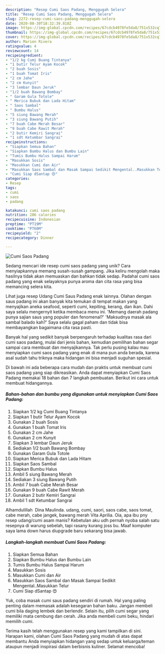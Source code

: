 ```yaml
---
description: "Resep Cumi Saos Padang, Menggugah Selera"
title: "Resep Cumi Saos Padang, Menggugah Selera"
slug: 2272-resep-cumi-saos-padang-menggugah-selera
date: 2020-08-30T18:32:39.818Z
image: https://img-global.cpcdn.com/recipes/67cdcb4978fe5da8/751x532cq70/cumi-saos-padang-foto-resep-utama.jpg
thumbnail: https://img-global.cpcdn.com/recipes/67cdcb4978fe5da8/751x532cq70/cumi-saos-padang-foto-resep-utama.jpg
cover: https://img-global.cpcdn.com/recipes/67cdcb4978fe5da8/751x532cq70/cumi-saos-padang-foto-resep-utama.jpg
author: Marion Rivera
ratingvalue: 4
reviewcount: 14
recipeingredient:
- "1/2 kg Cumi Buang Tintanya"
- "1 butir Telur Ayam Kocok"
- "2 buah Sosis"
- "1 buah Tomat Iris"
- "2 cm Jahe"
- "2 cm Kunyit"
- "3 lembar Daun Jeruk"
- "1/2 buah Bawang Bombay"
- " Garam Gula Totole"
- " Merica Bubuk dan Lada Hitam"
- " Saos Sambal"
- " Bumbu Halus"
- "5 siung Bawang Merah"
- "3 siung Bawang Putih"
- "7 buah Cabe Merah Besar"
- "9 buah Cabe Rawit Merah"
- "2 butir Kemiri Sangrai"
- "1 sdt Ketumbar Sangrai"
recipeinstructions:
- "Siapkan Semua Bahan"
- "Siapkan Bumbu Halus dan Bumbu Lain"
- "Tumis Bumbu Halus Sampai Harum"
- "Masukkan Sosis"
- "Masukkan Cumi dan Air"
- "Masukkan Saos Sambal dan Masak Sampai Sedikit Mengental..Masukkan Telur"
- "Cumi Siap dSantap 😍"
categories:
- Resep
tags:
- cumi
- saos
- padang

katakunci: cumi saos padang 
nutrition: 286 calories
recipecuisine: Indonesian
preptime: "PT19M"
cooktime: "PT60M"
recipeyield: "2"
recipecategory: Dinner

---
```



![Cumi Saos Padang](https://img-global.cpcdn.com/recipes/67cdcb4978fe5da8/751x532cq70/cumi-saos-padang-foto-resep-utama.jpg)

Sedang mencari ide resep cumi saos padang yang unik? Cara menyiapkannya memang susah-susah gampang. Jika keliru mengolah maka hasilnya tidak akan memuaskan dan bahkan tidak sedap. Padahal cumi saos padang yang enak selayaknya punya aroma dan cita rasa yang bisa memancing selera kita.

Lihat juga resep Udang Cumi Saus Padang enak lainnya. Olahan dengan saus padang ini akan banyak kita temukan di tempat makan yang menyajikan aneka seafood, seperti cumi, kepiting, kerang, dan ikan. Dahi saya selalu mengernyit ketika membaca menu ini. &#39;Memang daerah padang punya sajian saus yang populer dan fenomenal?&#39; &#39;Maksudnya masak ala sambal balado kah?&#39; Saya selalu gagal paham dan tidak bisa membayangkan bagaimana cita rasa pasti.

Banyak hal yang sedikit banyak berpengaruh terhadap kualitas rasa dari cumi saos padang, mulai dari jenis bahan, kemudian pemilihan bahan segar sampai cara membuat dan menyajikannya. Tak perlu pusing kalau mau menyiapkan cumi saos padang yang enak di mana pun anda berada, karena asal sudah tahu triknya maka hidangan ini bisa menjadi suguhan spesial.


Di bawah ini ada beberapa cara mudah dan praktis untuk membuat cumi saos padang yang siap dikreasikan. Anda dapat menyiapkan Cumi Saos Padang memakai 18 bahan dan 7 langkah pembuatan. Berikut ini cara untuk membuat hidangannya.

<!--inarticleads1-->

##### Bahan-bahan dan bumbu yang digunakan untuk menyiapkan Cumi Saos Padang:

1. Siapkan 1/2 kg Cumi Buang Tintanya
1. Siapkan 1 butir Telur Ayam Kocok
1. Gunakan 2 buah Sosis
1. Gunakan 1 buah Tomat Iris
1. Gunakan 2 cm Jahe
1. Gunakan 2 cm Kunyit
1. Siapkan 3 lembar Daun Jeruk
1. Sediakan 1/2 buah Bawang Bombay
1. Gunakan  Garam Gula Totole
1. Siapkan  Merica Bubuk dan Lada Hitam
1. Siapkan  Saos Sambal
1. Siapkan  Bumbu Halus
1. Ambil 5 siung Bawang Merah
1. Sediakan 3 siung Bawang Putih
1. Ambil 7 buah Cabe Merah Besar
1. Gunakan 9 buah Cabe Rawit Merah
1. Gunakan 2 butir Kemiri Sangrai
1. Ambil 1 sdt Ketumbar Sangrai


Alhamdulillah ️ Dina Maulinda. udang, cumi, saori, saos cabe, saos tomat, cabe merah, cabe jangek, bawang merah Vita Aprilia. Oia, apa ibu pny resep udang/cumi asam manis? Kebetulan aku udh pernah nyoba salah satu resepnya di warung sebelah, tapi rasany kurang joss bu. Maaf komputer saya lama down harus diupgrade baru sekarang bisa jawab. 

<!--inarticleads2-->

##### Langkah-langkah membuat Cumi Saos Padang:

1. Siapkan Semua Bahan
1. Siapkan Bumbu Halus dan Bumbu Lain
1. Tumis Bumbu Halus Sampai Harum
1. Masukkan Sosis
1. Masukkan Cumi dan Air
1. Masukkan Saos Sambal dan Masak Sampai Sedikit Mengental..Masukkan Telur
1. Cumi Siap dSantap 😍


Yuk, coba masak cumi saus padang sendiri di rumah. Hal yang paling penting dalam memasak adalah kesegaran bahan baku. Jangan membeli cumi bila daging lembek dan berlendir. Selain itu, pilih cumi segar yang memiliki mata cembung dan cerah. Jika anda membeli cumi beku, hindari memilih cumi. 

Terima kasih telah menggunakan resep yang kami tampilkan di sini. Harapan kami, olahan Cumi Saos Padang yang mudah di atas dapat membantu Anda menyiapkan hidangan yang sedap untuk keluarga/teman ataupun menjadi inspirasi dalam berbisnis kuliner. Selamat mencoba!

